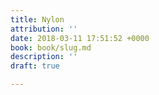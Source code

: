 ```yaml
---
title: Nylon
attribution: ''
date: 2018-03-11 17:51:52 +0000
book: book/slug.md
description: ''
draft: true

---
```

